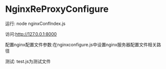 # NginxReProxyConfigure

运行: node nginxConfIndex.js

访问:http://127.0.0.1:8000

配置nginx配置文件参数:在nginxconfigure.js中设置nginx服务器配置文件相关路径

测试: test.js为测试文件
